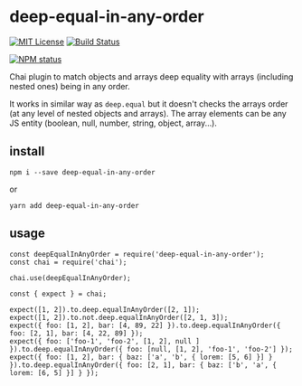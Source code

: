 # deep-equal-in-any-order

[![MIT License](https://img.shields.io/badge/license-mit-green.svg?style=flat-square)](https://opensource.org/licenses/MIT)
[![Build Status](https://travis-ci.org/oprogramador/deep-equal-in-any-order.svg?branch=master)](https://travis-ci.org/oprogramador/deep-equal-in-any-order
)

[![NPM status](https://nodei.co/npm/deep-equal-in-any-order.png?downloads=true&stars=true)](https://npmjs.org/package/deep-equal-in-any-order
)

Chai plugin to match objects and arrays deep equality with arrays (including nested ones) being in any order.

It works in similar way as `deep.equal` but it doesn't checks the arrays order (at any level of nested objects and arrays). The array elements can be any JS entity (boolean, null, number, string, object, array...).

## install
```
npm i --save deep-equal-in-any-order
```
or
```
yarn add deep-equal-in-any-order
```

## usage
```
const deepEqualInAnyOrder = require('deep-equal-in-any-order');
const chai = require('chai');

chai.use(deepEqualInAnyOrder);

const { expect } = chai;

expect([1, 2]).to.deep.equalInAnyOrder([2, 1]);
expect([1, 2]).to.not.deep.equalInAnyOrder([2, 1, 3]);
expect({ foo: [1, 2], bar: [4, 89, 22] }).to.deep.equalInAnyOrder({ foo: [2, 1], bar: [4, 22, 89] });
expect({ foo: ['foo-1', 'foo-2', [1, 2], null ] }).to.deep.equalInAnyOrder({ foo: [null, [1, 2], 'foo-1', 'foo-2'] });
expect({ foo: [1, 2], bar: { baz: ['a', 'b', { lorem: [5, 6] }] } }).to.deep.equalInAnyOrder({ foo: [2, 1], bar: { baz: ['b', 'a', { lorem: [6, 5] }] } });
```
